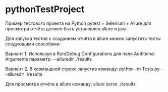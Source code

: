 # pythonTestProject

 Пример тестового проекта на Python pytest + Selenium + Allure
 для просмотра отчёта должен быть установлен allure и java
 
 Для запуска тестов с созданием отчёта в allure можно запустить тесты следующими способами:

 Вариант 1. Используя в Run/Debug Configurations для поля Additional Arguments параметр: --alluredir ./results  
 
Вариант 2. В кеомандной строке запустив команду: python -m Tests.py --alluredir ./results
 
 Для просмотра отчёта в allure команду: allure serve ./results
